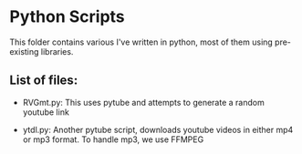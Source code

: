 # Python Scripts

This folder contains various I've written in python, most of them using pre-existing libraries. 

## List of files:

- RVGmt.py: This uses pytube and attempts to generate a random youtube link

- ytdl.py: Another pytube script, downloads youtube videos in either mp4 or mp3 format. To handle mp3, we use FFMPEG
